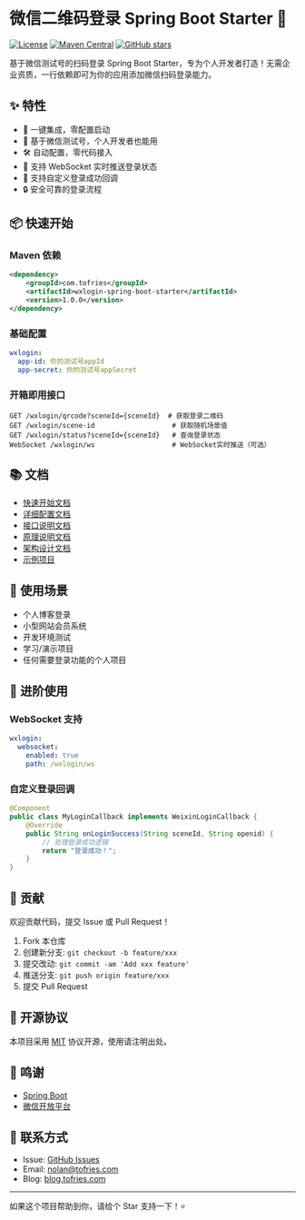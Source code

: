 # 微信二维码登录 Spring Boot Starter 🚀

[![License](https://img.shields.io/badge/license-MIT-blue.svg)](LICENSE)
[![Maven Central](https://img.shields.io/maven-central/v/com.tofries/wxlogin-spring-boot-starter.svg)](https://search.maven.org/artifact/com.tofries/wxlogin-spring-boot-starter)
[![GitHub stars](https://img.shields.io/github/stars/tofries/wxlogin-spring-boot-starter.svg)](https://github.com/tofries/wxlogin-spring-boot-starter/stargazers)

基于微信测试号的扫码登录 Spring Boot Starter，专为个人开发者打造！无需企业资质，一行依赖即可为你的应用添加微信扫码登录能力。

## ✨ 特性

- 🔌 一键集成，零配置启动
- 🎯 基于微信测试号，个人开发者也能用
- 🛠️ 自动配置，零代码接入
- 📱 支持 WebSocket 实时推送登录状态
- 🎨 支持自定义登录成功回调
- 🔒 安全可靠的登录流程

## 📦 快速开始

### Maven 依赖

```xml
<dependency>
    <groupId>com.tofries</groupId>
    <artifactId>wxlogin-spring-boot-starter</artifactId>
    <version>1.0.0</version>
</dependency>
```

### 基础配置

```yaml
wxlogin:
  app-id: 你的测试号appId
  app-secret: 你的测试号appSecret
```

### 开箱即用接口

```http
GET /wxlogin/qrcode?sceneId={sceneId}  # 获取登录二维码
GET /wxlogin/scene-id                   # 获取随机场景值
GET /wxlogin/status?sceneId={sceneId}   # 查询登录状态
WebSocket /wxlogin/ws                   # WebSocket实时推送（可选）
```

## 📚 文档

- [快速开始文档](docs/quickstart.md)
- [详细配置文档](docs/configuration.md)
- [接口说明文档](docs/api.md)
- [原理说明文档](docs/principle.md)
- [架构设计文档](docs/architecture.md)
- [示例项目](examples/)

## 🎯 使用场景

- 个人博客登录
- 小型网站会员系统
- 开发环境测试
- 学习/演示项目
- 任何需要登录功能的个人项目

## 🌟 进阶使用

### WebSocket 支持

```yaml
wxlogin:
  websocket:
    enabled: true
    path: /wxlogin/ws
```

### 自定义登录回调

```java
@Component
public class MyLoginCallback implements WeixinLoginCallback {
    @Override
    public String onLoginSuccess(String sceneId, String openid) {
        // 处理登录成功逻辑
        return "登录成功！";
    }
}
```

## 📱 贡献

欢迎贡献代码，提交 Issue 或 Pull Request！

1. Fork 本仓库
2. 创建新分支: `git checkout -b feature/xxx`
3. 提交改动: `git commit -am 'Add xxx feature'`
4. 推送分支: `git push origin feature/xxx`
5. 提交 Pull Request

## 📄 开源协议

本项目采用 [MIT](LICENSE) 协议开源，使用请注明出处。

## 🙏 鸣谢

- [Spring Boot](https://spring.io/projects/spring-boot)
- [微信开放平台](https://open.weixin.qq.com/)

## 💬 联系方式

- Issue: [GitHub Issues](https://github.com/tofries/wxlogin-spring-boot-starter/issues)
- Email: nolan@tofries.com
- Blog: [blog.tofries.com](https://blog.tofries.com)

---

如果这个项目帮助到你，请给个 Star 支持一下！⭐️

